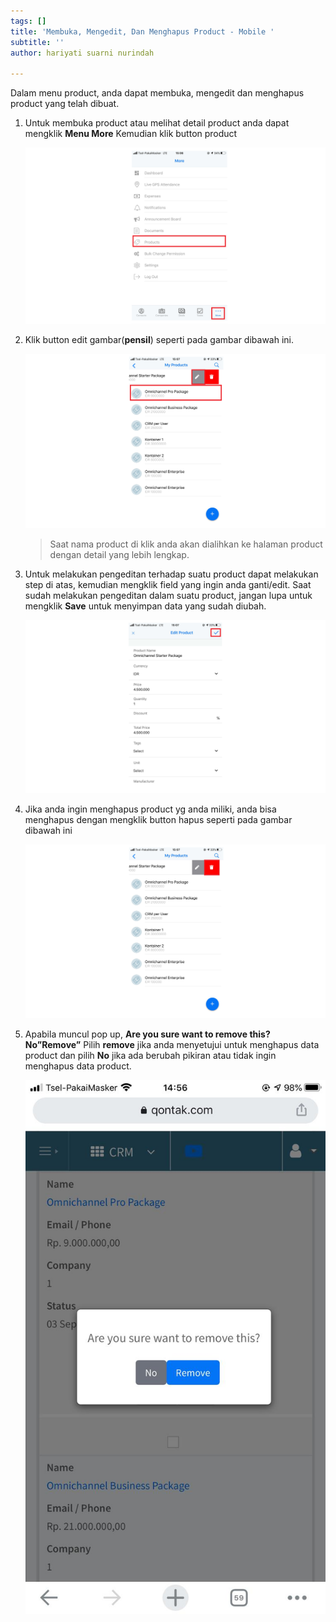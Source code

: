 ```yaml
---
tags: []
title: 'Membuka, Mengedit, Dan Menghapus Product - Mobile '
subtitle: ''
author: hariyati suarni nurindah

---
```

Dalam menu product, anda dapat membuka, mengedit dan menghapus product yang telah dibuat.

1. Untuk membuka product atau melihat detail product anda dapat mengklik **Menu More** Kemudian klik button product 

   ![](/uploads/produkmobileedit1.PNG)
2. Klik button edit gambar(**pensil**) seperti pada gambar dibawah ini.

   ![](/uploads/produkmobileedit2.PNG)

   > Saat nama product di klik anda akan dialihkan ke halaman product dengan detail yang lebih lengkap.
3. Untuk melakukan pengeditan terhadap suatu product dapat melakukan step di atas, kemudian mengklik field yang ingin anda ganti/edit. Saat sudah melakukan pengeditan dalam suatu product, jangan lupa untuk mengklik **Save** untuk menyimpan data yang sudah diubah.

   ![](/uploads/produkmobileedit4.PNG)
4. Jika anda ingin menghapus product yg anda miliki, anda bisa menghapus dengan mengklik button hapus seperti pada gambar dibawah ini

   ![](/uploads/produkmobileedit3.PNG)
5. Apabila muncul pop up, **Are you sure want to remove this? No”Remove”** Pilih **remove** jika anda menyetujui untuk menghapus data product dan pilih **No** jika ada berubah pikiran atau tidak ingin menghapus data product.

   ![](/uploads/whatsapp-image-2021-09-27-at-14-56-56-1.jpeg)
